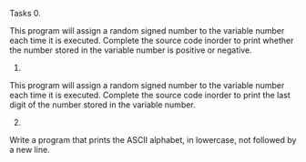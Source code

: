 Tasks
0.

This program will assign a random signed number to the variable number each time it is executed. Complete the source code inorder to print whether the number stored in the variable number is positive or negative.

1.

This program will assign a random signed number to the variable number each time it is executed. Complete the source code inorder to print the last digit of the number stored in the variable number.

2.

Write a program that prints the ASCII alphabet, in lowercase, not followed by a new line.
